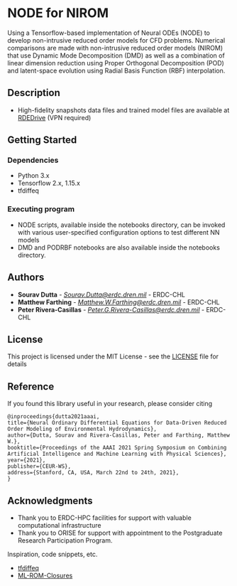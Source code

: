 # NODE for NIROM

Using a Tensorflow-based implementation of Neural ODEs (NODE) to develop non-intrusive reduced order models for CFD problems.
Numerical comparisons are made with non-intrusive reduced order models (NIROM) that use Dynamic Mode Decomposition (DMD) 
as well as a combination of linear dimension reduction using Proper Orthogonal Decomposition (POD) and latent-space 
evolution using Radial Basis Function (RBF) interpolation. 


## Description

* High-fidelity snapshots data files and trained model files are available at [RDEDrive](https://rdedrive.erdc.dren.mil/url/rngn5jdnhxaizsry) (VPN required)


## Getting Started


### Dependencies

* Python 3.x
* Tensorflow 2.x, 1.15.x
* tfdiffeq


### Executing program

* NODE scripts, available inside the notebooks directory, can be invoked with various user-specified configuration options to test different NN models 
* DMD and PODRBF notebooks are also available inside the notebooks directory.


## Authors

* **Sourav Dutta** - *Sourav.Dutta@erdc.dren.mil* - ERDC-CHL
* **Matthew Farthing** - *Matthew.W.Farthing@erdc.dren.mil* - ERDC-CHL
* **Peter Rivera-Casillas** - *Peter.G.Rivera-Casillas@erdc.dren.mil* - ERDC-CHL 


## License

This project is licensed under the MIT License - see the [LICENSE](LICENSE) file for details


## Reference

If you found this library useful in your research, please consider citing
```
@inproceedings{dutta2021aaai,
title={Neural Ordinary Differential Equations for Data-Driven Reduced Order Modeling of Environmental Hydrodynamics},
author={Dutta, Sourav and Rivera-Casillas, Peter and Farthing, Matthew W.},
booktitle={Proceedings of the AAAI 2021 Spring Symposium on Combining Artificial Intelligence and Machine Learning with Physical Sciences},
year={2021},
publisher={CEUR-WS},
address={Stanford, CA, USA, March 22nd to 24th, 2021},
}
```


## Acknowledgments

* Thank you to ERDC-HPC facilities for support with valuable computational infrastructure
* Thank you to ORISE for support with appointment to the Postgraduate Research Participation Program.

Inspiration, code snippets, etc.
* [tfdiffeq](https://github.com/titu1994/tfdiffeq)
* [ML-ROM-Closures](https://github.com/Romit-Maulik/ML_ROM_Closures)
